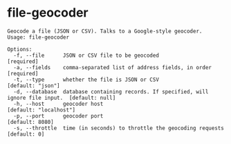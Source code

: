 file-geocoder
==============

    Geocode a file (JSON or CSV). Talks to a Google-style geocoder.
    Usage: file-geocoder

	Options:
	  -f, --file      JSON or CSV file to be geocoded                                     [required]
	  -a, --fields    comma-separated list of address fields, in order                    [required]
	  -t, --type      whether the file is JSON or CSV                                     [default: "json"]
	  -d, --database  database containing records. If specified, will ignore file input.  [default: null]
	  -h, --host      geocoder host                                                       [default: "localhost"]
	  -p, --port      geocoder port                                                       [default: 8080]
	  -s, --throttle  time (in seconds) to throttle the geocoding requests                [default: 0]
